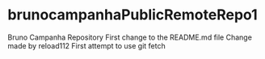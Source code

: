 # brunocampanhaPublicRemoteRepo1
Bruno Campanha Repository
First change to the README.md file
Change made by reload112
First attempt to use git fetch